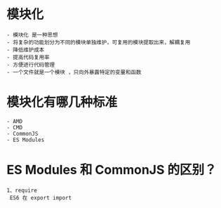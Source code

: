 # 模块化
    - 模块化 是一种思想
    - 将复杂的功能划分为不同的模块单独维护，可复用的模块提取出来，解耦复用
    - 降低维护成本 
    - 提高代码复用率 
    - 方便进行代码管理
    - 一个文件就是一个模块 ，只向外暴露特定的变量和函数
# 模块化有哪几种标准
    - AMD
    - CMD
    - CommonJS 
    - ES Modules
# ES Modules 和 CommonJS 的区别？
    1、require 
     ES6 在 export import 